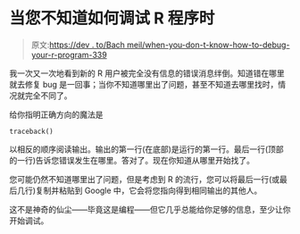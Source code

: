 # 当您不知道如何调试 R 程序时

> 原文:[https://dev . to/Bach meil/when-you-don-t-know-how-to-debug-your-r-program-339](https://dev.to/bachmeil/when-you-don-t-know-how-to-debug-your-r-program-339)

我一次又一次地看到新的 R 用户被完全没有信息的错误消息绊倒。知道错在哪里就去修复 bug 是一回事；当你不知道哪里出了问题，甚至不知道去哪里找时，情况就完全不同了。

给你指明正确方向的魔法是

```
traceback() 
```

以相反的顺序阅读输出。输出的第一行(在底部)是运行的第一行。最后一行(顶部的一行)告诉您错误发生在哪里。答对了。现在你知道从哪里开始找了。

您可能仍然不知道哪里出了问题，但是考虑到 R 的流行，您可以将最后一行(或最后几行)复制并粘贴到 Google 中，它会将您指向得到相同输出的其他人。

这不是神奇的仙尘——毕竟这是编程——但它几乎总能给你足够的信息，至少让你开始调试。
